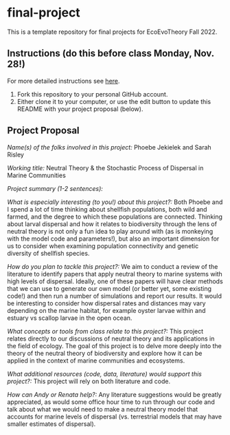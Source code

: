 # final-project

This is a template repository for final projects for EcoEvoTheory Fall 2022.

## Instructions (do this before class Monday, Nov. 28!)

For more detailed instructions see [here](https://github.com/eco-evo-thr-2022/final-project/blob/main/how_to_fork.md).

1.  Fork this repository to your personal GitHub account.
2.  Either clone it to your computer, or use the edit button to update this README with your project proposal (below).


## Project Proposal

*Name(s) of the folks involved in this project:* Phoebe Jekielek and Sarah Risley

*Working title:* Neutral Theory & the Stochastic Process of Dispersal in Marine Communities 

*Project summary (1-2 sentences):*


*What is especially interesting (to you!) about this project?:*
Both Phoebe and I spend a lot of time thinking about shellfish populations, both wild and farmed, and the degree to which these populations are connected. Thinking about larval dispersal and how it relates to biodiversity through the lens of neutral theory is not only a fun idea to play around with (as is monkeying with the model code and parameters!), but also an important dimension for us to consider when examining population connectivity and genetic diversity of shellfish species.  

*How do you plan to tackle this project?:* We aim to conduct a review of the literature to identify papers that apply neutral theory to marine systems with high levels of dispersal. Ideally, one of these papers will have clear methods that we can use to generate our own model (or better yet, some existing code!) and then run a number of simulations and report our results. It would be interesting to consider how dispersal rates and distances may vary depending on the marine habitat, for example oyster larvae within and estuary vs scallop larvae in the open ocean. 

*What concepts or tools from class relate to this project?:* This project relates directly to our discussions of neutral theory and its applications in the field of ecology. The goal of this project is to delve more deeply into the theory of the neutral theory of biodiversity and explore how it can be applied in the context of marine communities and ecosystems. 

*What additional resources (code, data, literature) would support this project?:* This project will rely on both literature and code. 

*How can Andy or Renata help?:* Any literature suggestions would be greatly appreciated, as would some office hour time to run through our code and talk about what we would need to make a neutral theory model that accounts for marine levels of dispersal (vs. terrestrial models that may have smaller estimates of dispersal). 
